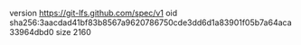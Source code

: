 version https://git-lfs.github.com/spec/v1
oid sha256:3aacdad41bf83b8567a9620786750cde3dd6d1a83901f05b7a64aca33964dbd0
size 2160
